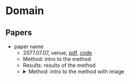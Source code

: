 # Domain

## Papers

- paper name
    - 2077.07.07, venue, [pdf](link/to/pdf), [code](link/to/code)
    - Method: intro to the method
    - Results: results of the method
    - <details>
        <summary>Method: intro to the method with image</summary>
        <img src="" align="middle" />
        </details>